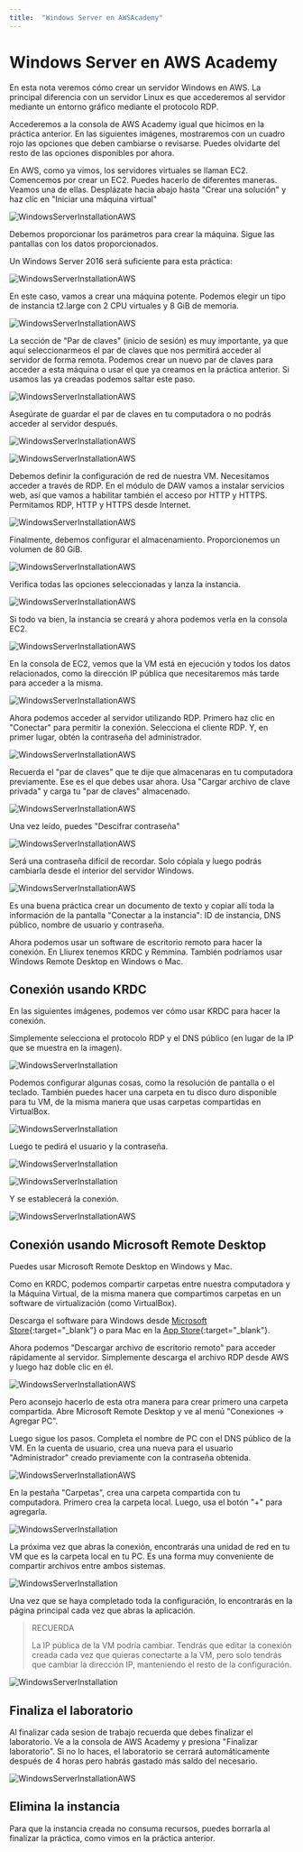 ```yaml
---
title:  "Windows Server en AWSAcademy"
---
```

# Windows Server en AWS Academy

En esta nota veremos cómo crear un servidor Windows en AWS. La principal diferencia con un servidor Linux es que accederemos al servidor mediante un entorno gráfico mediante el protocolo RDP.

Accederemos a la consola de AWS Academy igual que hicimos en la práctica anterior. En las siguientes imágenes, mostraremos con un cuadro rojo las opciones que deben cambiarse o revisarse. Puedes olvidarte del resto de las opciones disponibles por ahora.

En AWS, como ya vimos, los servidores virtuales se llaman EC2. Comencemos por crear un EC2. Puedes hacerlo de diferentes maneras. Veamos una de ellas. Desplázate hacia abajo hasta "Crear una solución" y haz clic en "Iniciar una máquina virtual"

![WindowsServerInstallationAWS](img/P1_2/07.png)

Debemos proporcionar los parámetros para crear la máquina. Sigue las pantallas con los datos proporcionados.

Un Windows Server 2016 será suficiente para esta práctica:

![WindowsServerInstallationAWS](img/P1_2/08.png)

En este caso, vamos a crear una máquina potente. Podemos elegir un tipo de instancia t2.large con 2 CPU virtuales y 8 GiB de memoria.

![WindowsServerInstallationAWS](img/P1_2/09.png)

La sección de "Par de claves" (inicio de sesión) es muy importante, ya que aquí seleccionarmeos el par de claves que nos permitirá acceder al servidor de forma remota. Podemos crear un nuevo par de claves para acceder a esta máquina o usar el que ya creamos en la práctica anterior. Si usamos las ya creadas podemos saltar este paso.

![WindowsServerInstallationAWS](img/P1_2/10.png)

Asegúrate de guardar el par de claves en tu computadora o no podrás acceder al servidor después.

![WindowsServerInstallationAWS](img/P1_2/11.png)

![WindowsServerInstallationAWS](img/P1_2/12.png)

Debemos definir la configuración de red de nuestra VM. Necesitamos acceder a través de RDP. En el módulo de DAW vamos a instalar servicios web, así que vamos a habilitar también el acceso por HTTP y HTTPS. Permitamos RDP, HTTP y HTTPS desde Internet.

![WindowsServerInstallationAWS](img/P1_2/13.png)

Finalmente, debemos configurar el almacenamiento. Proporcionemos un volumen de 80 GiB.

![WindowsServerInstallationAWS](img/P1_2/14.png)

Verifica todas las opciones seleccionadas y lanza la instancia.

![WindowsServerInstallationAWS](img/P1_2/15.png)

Si todo va bien, la instancia se creará y ahora podemos verla en la consola EC2.

![WindowsServerInstallationAWS](img/P1_2/16.png)

En la consola de EC2, vemos que la VM está en ejecución y todos los datos relacionados, como la dirección IP pública que necesitaremos más tarde para acceder a la misma.

![WindowsServerInstallationAWS](img/P1_2/17.png)

Ahora podemos acceder al servidor utilizando RDP. Primero haz clic en "Conectar" para permitir la conexión. Selecciona el cliente RDP. Y, en primer lugar, obtén la contraseña del administrador.

![WindowsServerInstallationAWS](img/P1_2/18.png)

Recuerda el "par de claves" que te dije que almacenaras en tu computadora previamente. Ese es el que debes usar ahora. Usa "Cargar archivo de clave privada" y carga tu "par de claves" almacenado.

![WindowsServerInstallationAWS](img/P1_2/19.png)

Una vez leído, puedes "Descifrar contraseña"

![WindowsServerInstallationAWS](img/P1_2/20.png)

Será una contraseña difícil de recordar. Solo cópiala y luego podrás cambiarla desde el interior del servidor Windows.

![WindowsServerInstallationAWS](img/P1_2/21.png)

Es una buena práctica crear un documento de texto y copiar allí toda la información de la pantalla "Conectar a la instancia": ID de instancia, DNS público, nombre de usuario y contraseña. 

Ahora podemos usar un software de escritorio remoto para hacer la conexión. En Lliurex tenemos KRDC y Remmina. También podríamos usar Windows Remote Desktop en Windows o Mac.



## Conexión usando KRDC

En las siguientes imágenes, podemos ver cómo usar KRDC para hacer la conexión.

Simplemente selecciona el protocolo RDP y el DNS público (en lugar de la IP que se muestra en la imagen).

![WindowsServerInstallation](img/P1_2/19_2.png)

Podemos configurar algunas cosas, como la resolución de pantalla o el teclado. También puedes hacer una carpeta en tu disco duro disponible para tu VM, de la misma manera que usas carpetas compartidas en VirtualBox.

![WindowsServerInstallation](img/P1_2/20_2.png)

Luego te pedirá el usuario y la contraseña.

![WindowsServerInstallation](img/P1_2/21_2.png)

![WindowsServerInstallation](img/P1_2/22_2.png)

Y se establecerá la conexión.

![WindowsServerInstallationAWS](img/P1_2/23.png)

## Conexión usando Microsoft Remote Desktop

Puedes usar Microsoft Remote Desktop en Windows y Mac.

Como en KRDC, podemos compartir carpetas entre nuestra computadora y la Máquina Virtual, de la misma manera que compartimos carpetas en un software de virtualización (como VirtualBox).

Descarga el software para Windows desde [Microsoft Store](https://apps.microsoft.com/){:target="_blank"} o para Mac en la [App Store](https://www.apple.com/es/app-store/){:target="_blank"}.

Ahora podemos "Descargar archivo de escritorio remoto" para acceder rápidamente al servidor. Simplemente descarga el archivo RDP desde AWS y luego haz doble clic en él.

![WindowsServerInstallationAWS](img/P1_2/19.png)

Pero aconsejo hacerlo de esta otra manera para crear primero una carpeta compartida. Abre Microsoft Remote Desktop y ve al menú "Conexiones -> Agregar PC".

Luego sigue los pasos. Completa el nombre de PC con el DNS público de la VM. En la cuenta de usuario, crea una nueva para el usuario "Administrador" creado previamente con la contraseña obtenida.

![WindowsServerInstallationAWS](img/P1_2/22.png)

En la pestaña "Carpetas", crea una carpeta compartida con tu computadora. Primero crea la carpeta local. Luego, usa el botón "+" para agregarla.

![WindowsServerInstallation](img/P1_2/22-2.png)

La próxima vez que abras la conexión, encontrarás una unidad de red en tu VM que es la carpeta local en tu PC. Es una forma muy conveniente de compartir archivos entre ambos sistemas.

![WindowsServerInstallation](img/P1_2/22-3.png)

Una vez que se haya completado toda la configuración, lo encontrarás en la página principal cada vez que abras la aplicación.

> RECUERDA
>
> La IP pública de la VM podría cambiar. Tendrás que editar la conexión creada cada vez que quieras conectarte a la VM, pero solo tendrás que cambiar la dirección IP, manteniendo el resto de la configuración.

![WindowsServerInstallation](img/P1_2/22-1.png)

## Finaliza el laboratorio

Al finalizar cada sesion de trabajo recuerda que debes finalizar el laboratorio. Ve a la consola de AWS Academy y presiona "Finalizar laboratorio". Si no lo haces, el laboratorio se cerrará automáticamente después de 4 horas pero habrás gastado más saldo del necesario.

![WindowsServerInstallationAWS](img/P1_2/24.png)

## Elimina la instancia

Para que la instancia creada no consuma recursos, puedes borrarla al finalizar la práctica, como vimos en la práctica anterior.

